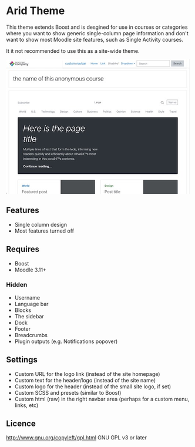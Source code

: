 # Arid Theme

This theme extends Boost and is desgined for use in courses or categories where you want to show generic single-column page information and don't want to show most Moodle site features, such as Single Activity courses.

It it not recommended to use this as a site-wide theme.

![screenshot](pix/screenshot.jpg)

## Features

- Single column design
- Most features turned off

## Requires

- Boost
- Moodle 3.11+

### Hidden

- Username
- Language bar
- Blocks
- The sidebar
- Dock
- Footer
- Breadcrumbs
- Plugin outputs (e.g. Notifications popover)

## Settings

- Custom URL for the logo link (instead of the site homepage)
- Custom text for the header/logo (instead of the site name)
- Custom logo for the header (instead of the small site logo, if set)
- Custom SCSS and presets (similar to Boost)
- Custom html (raw) in the right navbar area (perhaps for a custom menu, links, etc)

## Licence

 http://www.gnu.org/copyleft/gpl.html GNU GPL v3 or later